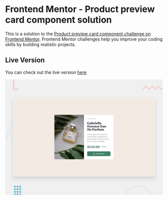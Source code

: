 # Frontend Mentor - Product preview card component solution

This is a solution to the [Product preview card component challenge on Frontend Mentor](https://www.frontendmentor.io/challenges/product-preview-card-component-GO7UmttRfa). Frontend Mentor challenges help you improve your coding skills by building realistic projects.

## Live Version

You can check out the live version [here](https://www.shakiba.dev/Product-Preview-Card-Component/)

![](./design/desktop-preview.jpg)
